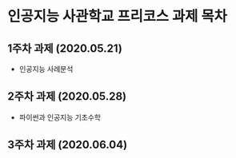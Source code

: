 # 인공지능 사관학교 프리코스 과제 목차

## 1주차 과제 (2020.05.21)

  * 인공지능 사례분석
  
## 2주차 과제 (2020.05.28)

  * 파이썬과 인공지능 기초수학

## 3주차 과제 (2020.06.04)
